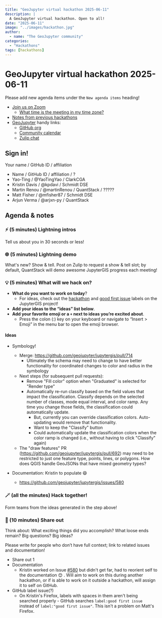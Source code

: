 ```yaml
---
title: "GeoJupyter virtual hackathon 2025-06-11"
description: |
  A GeoJupyter virtual hackathon. Open to all!
date: "2025-06-11"
image: "../images/hackathon.jpg"
author:
  - name: "The GeoJupyter community"
categories:
  - "Hackathons"
tags: [hackathons]
---
```


# GeoJupyter virtual hackathon 2025-06-11

Please add new agenda items under the `New agenda items` heading!

- [Join us on Zoom](https://berkeley.zoom.us/j/92451699568)
  - [What time is the meeting in my time zone?](https://dateful.com/convert/utc?t=3pm)
- [Notes from previous hackathons](https://geojupyter.org/blog/#category=Hackathons)
- [GeoJupyter](https://geojupyter.org) handy links:
  - [GitHub org](https://github.com/geojupyter)
  - [Community calendar](https://geojupyter.org/calendar.html)
  - [Zulip chat](https://jupyter.zulipchat.com/#narrow/channel/471314-geojupyter)


## Sign in!

Your name / GitHub ID / affiliation

* Name / GitHub ID / affiliation / ?
* Yao-Ting / \@YaoTingYao / ClarkCGA
* Kristin Davis / \@kpdavi / Schmidt DSE
* Martin Renou / \@martinRenou / QuantStack / ?????
* Matt Fisher / \@mfisher87 / Schmidt DSE
* Arjun Verma / \@arjxn-py / QuantStack


## Agenda & notes

### ⚡ (5 minutes) Lightning intros

Tell us about you in 30 seconds or less!


### 🌐 (5 minutes) Lightning demo

What's new? Show & tell.
Post on Zulip to request a show & tell slot;
by default, QuantStack will demo awesome JupyterGIS progress each meeting!


### 💡 (5 minutes) What will we hack on?

* **What do you want to work on today**?
  * For ideas, check out the [hackathon](https://github.com/geojupyter/jupytergis/labels/hackathon)
    and [good first issue](https://github.com/geojupyter/jupytergis/labels/good%20first%20issue)
    labels on the JupyterGIS project!
* **Add your ideas to the “ideas” list below**.
* **Add your favorite emoji or a `+` next to ideas you’re excited about**.
  * Press the colon (:) key on your keyboard or navigate to “Insert > Emoji” in the menu bar to open the emoji browser.


#### Ideas

* Symbology!
    * Merge: https://github.com/geojupyter/jupytergis/pull/714
        * Ultimately the schema may need to change to have better functionality for coordinated changes to color and radius in the symbology
    * Next steps (for subsequent pull requests):
        * Remove "Fill color" option when "Graduated" is selected for "Render type"
        * Automatically re-run classify based on the field values that impact the classification. Classify depends on the selected number of classes, mode equal interval, and color ramp. Any time you change those fields, the classification could automatically update.
            * But, currently you can override classification colors. Auto-updating would remove that functionality.
            * Want to keep the "Classify" button
            * Could automatically update the classification colors when the color ramp is changed (i.e., without having to click "Classify" again)
    * The "draw features" PR (https://github.com/geojupyter/jupytergis/pull/692) may need to be restricted to just one feature type, points, lines, or polygons. How does QGIS handle GeoJSONs that have mixed geometry types?

* Documentation: Kristin to populate :smile:
    * https://github.com/geojupyter/jupytergis/issues/580


### 🪄 (all the minutes) Hack together!

Form teams from the ideas generated in the step above!


### 💬 (10 minutes) Share out

Think about:
What exciting things did you accomplish?
What loose ends remain?
Big questions? Big ideas?

Please write for people who don’t have full context; link to related issues and documentation!

* Share out 1
* Documentation
    * Kristin worked on Issue [#580](https://github.com/geojupyter/jupytergis/issues/580) but didn't get far, had to reorient self to the documentation :blush: . Will aim to work on this during another hackathon, or if is able to work on it outside a hackathon, will assign it to self on GitHub.
* GitHub label issue(?)
    * On Kristin's Firefox, labels with spaces in them aren't being searched properly - GitHub searches `label:good first issue` instead of `label:"good first issue"`. This isn't a problem on Matt's Firefox.
